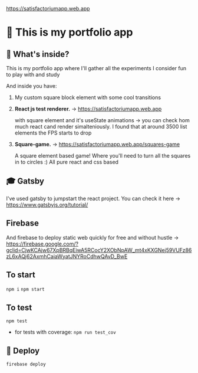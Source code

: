 https://satisfactoriumapp.web.app

# 🚀 This is my portfolio app

## 🧐 What's inside?

This is my portfolio app where I'll gather all the experiments I consider fun to play with and study

And inside you have:

1. My custom square block element with some cool transitions
2.  **React js test renderer.** -> https://satisfactoriumapp.web.app

    with square element and it's useState animations -> you can check hom much react cand render simalteniously.
    I found that at around 3500 list elements the FPS starts to drop

3.  **Square-game.** -> https://satisfactoriumapp.web.app/squares-game

    A square element based game! Where you'll need to turn all the squares in to circles :)
    All pure react and css based

## 🎓 Gatsby

I've used gatsby to jumpstart the react project. You can check it here -> https://www.gatsbyjs.org/tutorial/

## Firebase

And firebase to deploy static web quickly for free and without hustle -> https://firebase.google.com/?gclid=CjwKCAjw67XpBRBqEiwA5RCocY2XObNpAW_mt4xKXGNej59VUFz86zL6xAQj62AxmhCaiaWyatJNYRoCdhwQAvD_BwE

## To start

 `npm i`
 `npm start`

## To test

 `npm test`
  - for tests with coverage:
 `npm run test_cov`

## 💫 Deploy

`firebase deploy`
